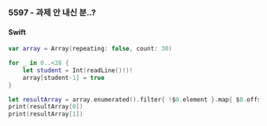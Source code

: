 ### 5597 - 과제 안 내신 분..?

#### Swift

```swift
var array = Array(repeating: false, count: 30)

for _ in 0..<28 {
    let student = Int(readLine()!)!
    array[student-1] = true
}

let resultArray = array.enumerated().filter{ !$0.element }.map{ $0.offset + 1 }
print(resultArray[0])
print(resultArray[1])
```